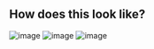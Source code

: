 ## How does this look like?

![image](https://user-images.githubusercontent.com/76411405/135247339-28c5464e-3bfe-4487-b03f-5f59e6149b6f.png)
![image](https://user-images.githubusercontent.com/76411405/135247653-245c8c3b-f2de-4039-8df2-18850a4db222.png)
![image](https://user-images.githubusercontent.com/76411405/135247484-99064370-c723-4b16-945f-f1e0d0cf7984.png)
